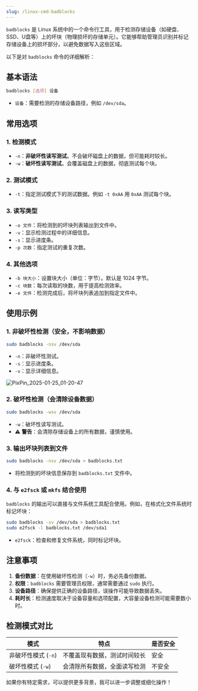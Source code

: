 ```yaml
---
slug: /linux-cmd-badblocks
---
```



`badblocks` 是 Linux 系统中的一个命令行工具，用于检测存储设备（如硬盘、SSD、U盘等）上的坏块（物理损坏的存储单元）。它能够帮助管理员识别并标记存储设备上的损坏部分，以避免数据写入这些区域。

以下是对 `badblocks` 命令的详细解析：

## 基本语法

```bash
badblocks [选项] 设备
```
- `设备`：需要检测的存储设备路径，例如 `/dev/sda`。

## 常用选项

### 1. **检测模式**
- `-n`：**非破坏性读写测试**。不会破坏磁盘上的数据，但可能耗时较长。
- `-w`：**破坏性读写测试**。会覆盖磁盘上的数据，彻底测试每个块。

### 2. **测试模式**
- `-t`：指定测试模式下的测试数据。例如 `-t 0xAA` 用 `0xAA` 测试每个块。

### 3. **读写类型**
- `-o 文件`：将检测到的坏块列表输出到文件中。
- `-v`：显示检测过程中的详细信息。
- `-s`：显示进度条。
- `-p 次数`：指定测试的重复次数。

### 4. **其他选项**
- `-b 块大小`：设置块大小（单位：字节）。默认是 1024 字节。
- `-c 块数`：每次读取的块数，用于提高检测效率。
- `-e 文件`：检测完成后，将坏块列表追加到指定文件中。

## 使用示例

### 1. **非破坏性检测（安全，不影响数据）**
```bash
sudo badblocks -nsv /dev/sda
```
- `-n`：非破坏性测试。
- `-s`：显示进度条。
- `-v`：显示详细信息。

![PixPin_2025-01-25_01-20-47](https://img.zxzsk.com/images/PixPin_2025-01-25_01-20-47.webp)

### 2. **破坏性检测（会清除设备数据）**

```bash
sudo badblocks -wsv /dev/sda
```
- `-w`：破坏性读写测试。
- ⚠️ **警告**：会清除存储设备上的所有数据，谨慎使用。

### 3. **输出坏块列表到文件**

```bash
sudo badblocks -nsv /dev/sda > badblocks.txt
```
- 将检测到的坏块信息保存到 `badblocks.txt` 文件中。

### 4. **与 `e2fsck` 或 `mkfs` 结合使用**
`badblocks` 的输出可以直接与文件系统工具配合使用。例如，在格式化文件系统时标记坏块：
```bash
sudo badblocks -sv /dev/sda > badblocks.txt
sudo e2fsck -l badblocks.txt /dev/sda1
```
- `e2fsck`：检查和修复文件系统，同时标记坏块。

## 注意事项

1. **备份数据**：在使用破坏性检测（`-w`）时，务必先备份数据。
2. **权限**：`badblocks` 需要管理员权限，通常需要通过 `sudo` 执行。
3. **设备路径**：确保提供正确的设备路径，误操作可能导致数据丢失。
4. **耗时长**：检测速度取决于设备容量和选项配置，大容量设备检测可能需要数小时。

## 检测模式对比

| 模式       | 特点                                   | 是否安全 |
|------------|----------------------------------------|----------|
| 非破坏性模式 (`-n`) | 不覆盖现有数据，测试时间较长         | 安全     |
| 破坏性模式 (`-w`)   | 会清除所有数据，全面读写检测         | 不安全   |

如果你有特定需求，可以提供更多背景，我可以进一步调整或细化操作！